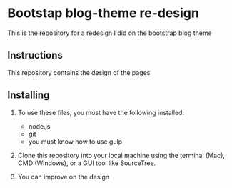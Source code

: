# Bootstap blog-theme re-design

This is the repository for a redesign I did on the bootstrap blog theme

## Instructions

This repository contains the design of the pages

## Installing

1. To use these files, you must have the following installed:

   - node.js
   - git
   - you must know how to use gulp

2. Clone this repository into your local machine using the terminal (Mac), CMD (Windows), or a GUI tool like SourceTree.

3. You can improve on the design
